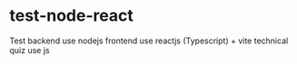 # test-node-react
Test
backend use nodejs
frontend use reactjs (Typescript) + vite
technical quiz use js
